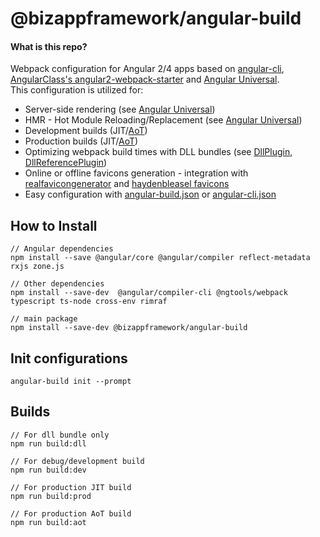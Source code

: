 # @bizappframework/angular-build

#### What is this repo?
Webpack configuration for Angular 2/4 apps based on [angular-cli](https://github.com/angular/angular-cli), [AngularClass's angular2-webpack-starter](https://github.com/AngularClass/angular2-webpack-starter) and [Angular Universal](https://github.com/angular/universal).  
This configuration is utilized for:
- Server-side rendering (see [Angular Universal](https://github.com/angular/universal))  
- HMR - Hot Module Reloading/Replacement (see [Angular Universal](https://github.com/angular/universal))  
- Development builds (JIT/[AoT](https://angular.io/docs/ts/latest/cookbook/aot-compiler.html))  
- Production builds (JIT/[AoT](https://angular.io/docs/ts/latest/cookbook/aot-compiler.html))  
- Optimizing webpack build times with DLL bundles (see [DllPlugin](https://github.com/webpack/docs/wiki/list-of-plugins#dllplugin), [DllReferencePlugin](https://github.com/webpack/docs/wiki/list-of-plugins#dllreferenceplugin))
- Online or offline favicons generation - integration with [realfavicongenerator](http://realfavicongenerator.net) and [haydenbleasel favicons](https://github.com/haydenbleasel/favicons)
- Easy configuration with [angular-build.json](https://github.com/BizAppFramework/angular-build/blob/master/config/angular-build.json) or [angular-cli.json](https://github.com/angular/angular-cli)   

## How to Install
```<language>
// Angular dependencies
npm install --save @angular/core @angular/compiler reflect-metadata rxjs zone.js

// Other dependencies
npm install --save-dev  @angular/compiler-cli @ngtools/webpack typescript ts-node cross-env rimraf 

// main package
npm install --save-dev @bizappframework/angular-build
```  

## Init configurations
```<language>
angular-build init --prompt
```  

## Builds
```<language>
// For dll bundle only
npm run build:dll

// For debug/development build
npm run build:dev

// For production JIT build
npm run build:prod

// For production AoT build
npm run build:aot
```  
